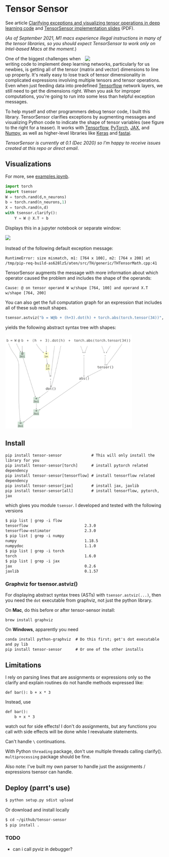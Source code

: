 # Tensor Sensor

See article [Clarifying exceptions and visualizing tensor operations in deep learning code](https://explained.ai/tensor-sensor/index.html) and [TensorSensor implementation slides](https://github.com/parrt/tensor-sensor/raw/master/talks/tensor-sensor.pdf) (PDF).

(*As of September 2021, M1 macs experience illegal instructions in many of the tensor libraries, so you should expect TensorSensor to work only on Intel-based Macs at the moment.*)

<img src="https://explained.ai/tensor-sensor/images/teaser.png" width="50%" align="right">One of the biggest challenges when writing code to implement deep learning networks, particularly for us newbies, is getting all of the tensor (matrix and vector) dimensions to line up properly. It's really easy to lose track of tensor dimensionality in complicated expressions involving multiple tensors and tensor operations.  Even when just feeding data into predefined [Tensorflow](https://www.tensorflow.org/) network layers, we still need to get the dimensions right. When you ask for improper computations, you're going to run into some less than helpful exception messages.  

To help myself and other programmers debug tensor code, I built this library.  TensorSensor clarifies exceptions by augmenting messages and visualizing Python code to indicate the shape of tensor variables (see figure to the right for a teaser). It works with [Tensorflow](https://www.tensorflow.org/), [PyTorch](https://pytorch.org/), [JAX](https://github.com/google/jax), and [Numpy](https://numpy.org/), as well as higher-level libraries like [Keras](https://keras.io/) and [fastai](https://www.fast.ai/).

*TensorSensor is currently at 0.1 (Dec 2020) so I'm happy to receive issues created at this repo or direct email*.

## Visualizations

For more, see [examples.ipynb](testing/examples.ipynb).

```python
import torch
import tsensor
W = torch.rand(d,n_neurons)
b = torch.rand(n_neurons,1)
X = torch.rand(n,d)
with tsensor.clarify():
    Y = W @ X.T + b
```

Displays this in a jupyter notebook or separate window:

<img src="https://explained.ai/tensor-sensor/images/mm.svg">

Instead of the following default exception message:

```
RuntimeError: size mismatch, m1: [764 x 100], m2: [764 x 200] at /tmp/pip-req-build-as628lz5/aten/src/TH/generic/THTensorMath.cpp:41
```

TensorSensor augments the message with more information about which operator caused the problem and includes the shape of the operands:

```
Cause: @ on tensor operand W w/shape [764, 100] and operand X.T w/shape [764, 200]
```

You can also get the full computation graph for an expression that includes all of these sub result shapes.
 
```python
tsensor.astviz("b = W@b + (h+3).dot(h) + torch.abs(torch.tensor(34))", sys._getframe())
```

yields the following abstract syntax tree with shapes:

<img src="images/ast.svg" width="400">

## Install

```
pip install tensor-sensor             # This will only install the library for you
pip install tensor-sensor[torch]      # install pytorch related dependency
pip install tensor-sensor[tensorflow] # install tensorflow related dependency
pip install tensor-sensor[jax]        # install jax, jaxlib
pip install tensor-sensor[all]        # install tensorflow, pytorch, jax
```

which gives you module `tsensor`. I developed and tested with the following versions

```
$ pip list | grep -i flow
tensorflow                         2.3.0
tensorflow-estimator               2.3.0
$ pip list | grep -i numpy
numpy                              1.18.5
numpydoc                           1.1.0
$ pip list | grep -i torch
torch                              1.6.0
$ pip list | grep -i jax
jax                                0.2.6
jaxlib                             0.1.57
```

### Graphviz for tsensor.astviz()

For displaying abstract syntax trees (ASTs) with `tsensor.astviz(...)`, then you need the `dot` executable from graphviz, not just the python library. 

On **Mac**, do this before or after tensor-sensor install:

```
brew install graphviz
```

On **Windows**, apparently you need

```
conda install python-graphviz  # Do this first; get's dot executable and py lib
pip install tensor-sensor      # Or one of the other installs
```


## Limitations

I rely on parsing lines that are assignments or expressions only so the clarify and explain routines do not handle methods expressed like:

```
def bar(): b + x * 3
```

Instead, use

```
def bar():
	b + x * 3
```

watch out for side effects!  I don't do assignments, but any functions you call with side effects will be done while I reevaluate statements.

Can't handle `\` continuations.

With Python `threading` package, don't use multiple threads calling clarify(). `multiprocessing` package should be fine.

Also note: I've built my own parser to handle just the assignments / expressions tsensor can handle.

## Deploy (parrt's use)

```bash
$ python setup.py sdist upload 
```

Or download and install locally

```bash
$ cd ~/github/tensor-sensor
$ pip install .
```

### TODO

* can i call pyviz in debugger?
